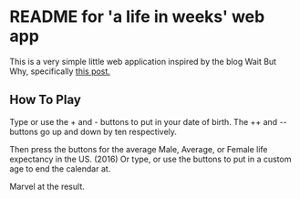 README for 'a life in weeks' web app
===

This is a very simple little web application inspired by the blog Wait But Why, specifically
[this post.](http://waitbutwhy.com/2014/05/life-weeks.html)

How To Play
---

Type or use the + and - buttons to put in your date of birth.
The ++ and -- buttons go up and down by ten respectively.

Then press the buttons for the average Male, Average, or Female life expectancy in the US. (2016)
Or type, or use the buttons to put in a custom age to end the calendar at.

Marvel at the result.
